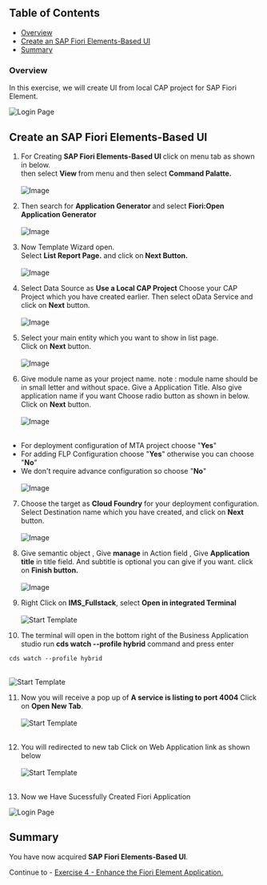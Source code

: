 ## Table of Contents
 - [Overview](#section1)
 - [Create an SAP Fiori Elements-Based UI](#section2)
 - [Summary](#summary)


### Overview <a name="section1"></a>

In this exercise, we will create UI from local CAP project for SAP Fiori Element.

 ![Login Page](/exercises/3_Create%20an%20SAP%20Fiori%20Elements-Based%20UI/images/16.png)

## Create an SAP Fiori Elements-Based UI <a name="section2"></a>

1. For Creating <b>SAP Fiori Elements-Based UI </b> click on menu tab as shown in below.<br>
then select <b>View </b> from menu and then select <b>Command Palatte. </b><br><br>![Image](./images/01.png)

2. Then search for <b> Application Generator </b>and select <b> Fiori:Open Application Generator </b><br>
<br>![Image](./images/02.png)

3. Now Template Wizard open.<br>
Select <b>List Report Page.</b> and click on<b> Next Button.</b>  <br><br>![Image](./images/03.png)

4. Select Data Source as <b>Use a Local CAP Project</b>
Choose your CAP Project which you have created earlier.
Then select oData Service and click on <b>Next</b> button.<br>
<br>![Image](./images/04.png)

5. Select your main entity which you want to show in list page.<br>
Click on <b>Next</b> button.
<br><br>![Image](./images/05.png)

6. Give module name as your project name.
note : module name should be in small letter and without space.
Give a Application Title. Also give application name if you want
Choose radio button as shown in below.
Click on <b>Next</b> button.
<br><br>![Image](./images/06.png)<br><br>

- For deployment configuration of MTA project choose "<b>Yes</b>"
- For adding FLP Configuration choose "<b>Yes</b>" otherwise you can choose "<b>No</b>"
- We don't require advance configuration so choose "<b>No</b>"
<br><br>![Image](./images/07.png)

7. Choose the target as <b>Cloud Foundry</b> for your deployment configuration.<br>
Select Destination name which you have created, and click on <b>Next</b> button.
<br><br>![Image](./images/08.png)

8. Give semantic object , Give <b>manage</b> in Action field , Give <b> Application title</b> in title field. And subtitle is optional you can give if you want.
click on <b>Finish button.</b>
<br><br>![Image](./images/09.png)

9. Right Click on <b>IMS_Fullstack</b>, select <b>Open in integrated Terminal</b> <br><br>![Start Template](images/18.png)<br>

10. The terminal will open in the bottom right of the Business Application studio  run  <b>cds watch --profile hybrid</b>  command and press enter  <br>

```
cds watch --profile hybrid

```
 <br>![Start Template](images/19.png)<br>

 11. Now you will receive a pop up of <b>A service is listing to port 4004</b> Click on <b>Open New Tab</b>. 
<br><br>![Start Template](images/17.png)<br><br>

 12. You will redirected to new tab Click on Web Application link as shown below
<br><br>![Start Template](images/20.png)<br><br>

13. Now we Have Sucessfully Created Fiori Application

 ![Login Page](/exercises/3_Create%20an%20SAP%20Fiori%20Elements-Based%20UI/images/16.png)


## Summary<a name="summary"></a>

You have now acquired <b>SAP Fiori Elements-Based UI</b>.

Continue to - [Exercise 4 - Enhance the Fiori Element Application.](../4_Enhance%20the%20Fiori%20Element%20Application%20with%20annotation/Readme.md)
